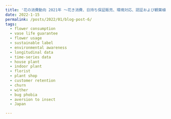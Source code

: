 ```yaml
---
title: '花の消費動向 2021年 ～花き消費、日持ち保証販売、環境対応、認証および観葉植物の購入・栽培実態～ '  
date: 2022-1-15  
permalink: /posts/2022/01/blog-post-6/   
tags:
  - flower consumption
  - vase life guarantee
  - flower usage
  - sustainable label
  - environmental awareness
  - longitudinal data
  - time-series data
  - house plant
  - indoor plant
  - florist
  - plant shop
  - customer retention
  - churn
  - wither
  - bug phobia
  - aversion to insect
  - Japan

---
```


